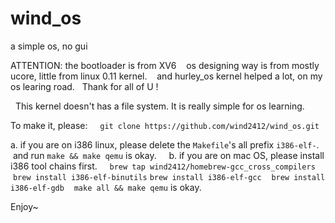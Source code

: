 # wind_os
a simple os, no gui


ATTENTION:
    the bootloader is from XV6
    os designing way is from mostly ucore, little from linux 0.11 kernel.
    and hurley_os kernel helped a lot, on my os learing road.
    Thank for all of U !
    
    This kernel doesn't has a file system. It is really simple for os learning.

To make it, please:
   
    `git clone https://github.com/wind2412/wind_os.git`

a. if you are on i386 linux, please delete the `Makefile`'s all prefix `i386-elf-`.
    and run `make && make qemu` is okay.
    
b. if you are on mac OS, please install i386 tool chains first.
    
    `brew tap wind2412/homebrew-gcc_cross_compilers`
    `brew install i386-elf-binutils`
    `brew install i386-elf-gcc`
    `brew install i386-elf-gdb`
    `make all && make qemu`
is okay.

Enjoy~

